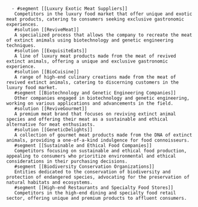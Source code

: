       - #segment [[Luxury Exotic Meat Suppliers]]
       Competitors in the luxury food market that offer unique and exotic meat products, catering to consumers seeking exclusive gastronomic experiences.
       #solution [[ReviveMeat]]
       A specialized process that allows the company to recreate the meat of extinct animals using biotechnology and genetic engineering techniques.
       #solution [[ExquisiteEats]]
       A line of luxury meat products made from the meat of revived extinct animals, offering a unique and exclusive gastronomic experience.
       #solution [[BioCuisine]]
       A range of high-end culinary creations made from the meat of revived extinct animals, catering to discerning customers in the luxury food market.
       #segment [[Biotechnology and Genetic Engineering Companies]]
       Other companies engaged in biotechnology and genetic engineering, working on various applications and advancements in the field.
       #solution [[ReviveGourmet]]
       A premium meat brand that focuses on reviving extinct animal species and offering their meat as a sustainable and ethical alternative for meat enthusiasts.
       #solution [[GeneticDelights]]
       A collection of gourmet meat products made from the DNA of extinct animals, providing a one-of-a-kind indulgence for food connoisseurs.
       #segment [[Sustainable and Ethical Food Companies]]
       Competitors focusing on sustainable and ethical food production, appealing to consumers who prioritize environmental and ethical considerations in their purchasing decisions.
       #segment [[Biodiversity Conservation Organizations]]
       Entities dedicated to the conservation of biodiversity and protection of endangered species, advocating for the preservation of natural habitats and ecosystems.
       #segment [[High-end Restaurants and Specialty Food Stores]]
       Competitors in the high-end dining and specialty food retail sector, offering unique and premium products to affluent consumers.

